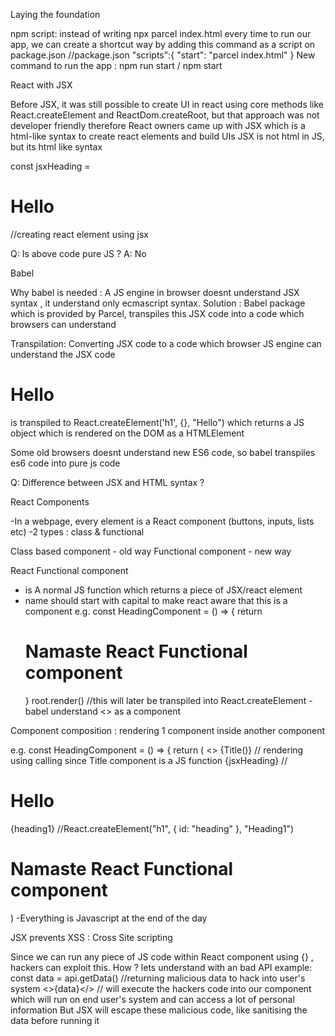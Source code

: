 Laying the foundation

npm script:
instead of writing npx parcel index.html every time to run our app, we can create a shortcut way by adding this command as a script on package.json
//package.json
"scripts":{
    "start": "parcel index.html"
}
New command to run the app : npm run start / npm start

React with JSX 

Before JSX, it was still possible to create UI in react using core methods like React.createElement and ReactDom.createRoot, but that approach was not developer friendly therefore React owners came up with JSX which is a html-like syntax to create react elements and build UIs
JSX is not html in JS, but its html like syntax

const jsxHeading = <h1>Hello</h1> //creating react element using jsx

Q: Is above code pure JS ?
A: No

Babel

Why babel is needed :
A JS engine in browser doesnt understand JSX syntax , it understand only ecmascript syntax.
Solution : Babel package which is provided by Parcel, transpiles this JSX code into a code which browsers can understand

Transpilation: Converting JSX code to a code which browser JS engine can understand 
the JSX code <h1>Hello</h1> is transpiled to React.createElement('h1', {}, "Hello") which returns a JS object which is rendered on the DOM as a HTMLElement

Some old browsers doesnt understand new ES6 code, so babel transpiles es6 code into pure js code

Q: Difference between JSX and HTML syntax ?

React Components

-In a webpage, every element is a React component (buttons, inputs, lists etc)
-2 types : class & functional

Class based component - old way
Functional component - new way

React Functional component 

- is A normal JS function which returns a piece of JSX/react element
- name should start with capital to make react aware that this is a component
e.g.
const HeadingComponent = () => {
    return <h1>Namaste React Functional component</h1>
}
root.render(<HeadingComponent />)
//this will later be transpiled into React.createElement
-babel understand <> as a component

Component composition : rendering 1 component inside another component

e.g.
const HeadingComponent = () => {
    return (
        <>
        <Title />
        <h1>Namaste React Functional component</h1>
        </>
    )
}

Running JS code inside returned JSX

-using {}

Rendering a react element inside a component

-using {elm} because every react element const elm = <h1>1</h1> is transpiled to React.createElement('h1', {}, "Hello") which returns a JS object so basically here we are rendering JS code only

Rendering react component inside react element:

-using <ComponentName />

Different ways of rendering a react element or component inside another react component:

return (
        <div id="container">
            <Title /> // rendeirng using <>
            <Title></Title>
            {Title()} // rendering using calling since Title component is a JS function
            {jsxHeading} //<h1>Hello</h1>
            {heading1} //React.createElement("h1", { id: "heading" }, "Heading1")
            <h1>Namaste React Functional component</h1>
        </div>
    )
-Everything is Javascript at the end of the day

JSX prevents XSS : Cross Site scripting

Since we can run any piece of JS code within React component using {} , hackers can exploit this.
How ? lets understand with an bad API example:
const data = api.getData() //returning malicious data to hack into user's system
<>{data}</>  // will execute the hackers code into our component which will run on end user's system
and can access a lot of personal information
But JSX will escape these malicious code, like sanitising the data before running it 






